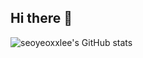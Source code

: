## Hi there 👋

![seoyeoxxlee's GitHub stats](https://github-readme-stats.vercel.app/api?username=seoyeoxxlee&theme=vue&show_icons=true)


<!--
**seoyeoxxlee/seoyeoxxlee** is a ✨ _special_ ✨ repository because its `README.md` (this file) appears on your GitHub profile.

Here are some ideas to get you started:

- 🔭 I’m currently working on ...
- 🌱 I’m currently learning ...
- 👯 I’m looking to collaborate on ...
- 🤔 I’m looking for help with ...
- 💬 Ask me about ...
- 📫 How to reach me: ...
- 😄 Pronouns: ...
- ⚡ Fun fact: ...
-->
